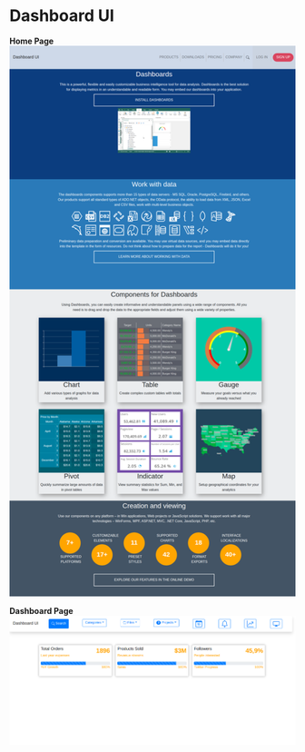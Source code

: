 # Dashboard UI

**Home Page**
![Alt Text](./screenshots/home-page/home-page-desktop.png)

**Dashboard Page**
![Alt Text](./screenshots/dashboard-page/dashboard-page-desktop.png)
